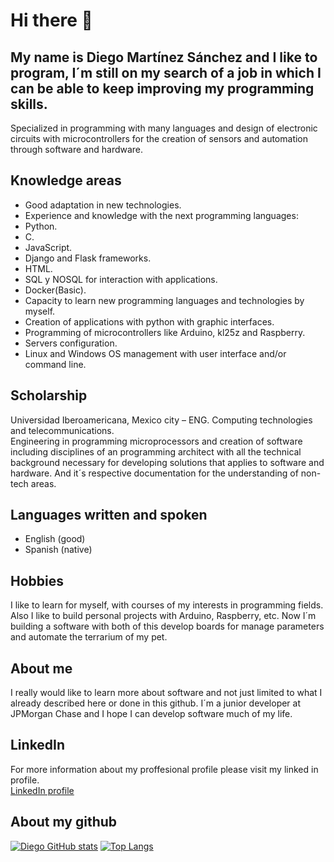 # Hi there 👋

## My name is Diego Martínez Sánchez and I like to program, I´m still on my search of a job in which I can be able to keep improving my programming skills.
Specialized in programming with many languages and design of electronic circuits with microcontrollers for the creation of sensors and automation through software and hardware.

## Knowledge areas
- Good adaptation in new technologies.
- Experience and knowledge with the next programming languages:
- Python.
- C.
- JavaScript.
- Django and Flask frameworks.
- HTML.
- SQL y NOSQL for interaction with applications.
- Docker(Basic).
- Capacity to learn new programming languages and technologies by myself.
- Creation of applications with python with graphic interfaces.
- Programming of microcontrollers like Arduino, kl25z and Raspberry.
- Servers configuration.
- Linux and Windows OS management with user interface and/or command line.

## Scholarship
Universidad Iberoamericana, Mexico city – ENG. Computing technologies and telecommunications.
<br>
Engineering in programming microprocessors and creation of software including disciplines of an programming architect with all the technical background necessary for developing solutions that applies to software and hardware. And it´s respective documentation for the understanding of non-tech areas.

## Languages written and spoken
- English (good)
- Spanish (native)

## Hobbies
I like to learn for myself, with courses of my interests in programming fields.
<br>
Also I like to build personal projects with Arduino, Raspberry, etc. Now I´m building a software with both of this develop boards for manage parameters and automate the terrarium of my pet.


## About me
I really would like to learn more about software and not just limited to what I already described here or done in this github. I´m a junior developer at JPMorgan Chase and I hope I can develop software much of my life.

## LinkedIn
For more information about my proffesional profile please visit my linked in profile.
<br>
[LinkedIn profile](https://mx.linkedin.com/in/diego-martinez-sanchez-688b0311a)

## About my github
[![Diego GitHub stats](https://github-readme-stats.vercel.app/api?username=dmtzs&hide=contribs&show_icons=true&theme=radical)](https://github.com/anuraghazra/github-readme-stats) [![Top Langs](https://github-readme-stats.vercel.app/api/top-langs/?username=dmtzs&layout=compact&theme=radical)](https://github.com/anuraghazra/github-readme-stats)
